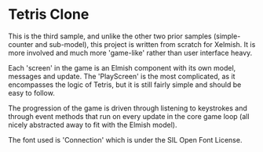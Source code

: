 ﻿# Tetris Clone

This is the third sample, and unlike the other two prior samples (simple-counter and sub-model), this project is written from scratch for Xelmish. It is more involved and much more 'game-like' rather than user interface heavy.

Each 'screen' in the game is an Elmish component with its own model, messages and update. The 'PlayScreen' is the most complicated, as it encompasses the logic of Tetris, but it is still fairly simple and should be easy to follow. 

The progression of the game is driven through listening to keystrokes and through event methods that run on every update in the core game loop (all nicely abstracted away to fit with the Elmish model).

The font used is 'Connection' which is under the SIL Open Font License.